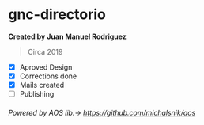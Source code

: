 # gnc-directorio

**Created by Juan Manuel Rodriguez**<br>
> Circa 2019<br>

- [x] Aproved Design
- [x] Corrections done
- [x] Mails created
- [ ] Publishing

###### Powered by AOS lib.-> https://github.com/michalsnik/aos ######
